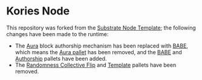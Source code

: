 # Kories Node

This repository was forked from the
[Substrate Node Template](https://github.com/substrate-developer-hub/substrate-node-template); the following changes
have been made to the runtime:

- The [Aura](https://docs.substrate.io/v3/getting-started/glossary/#authority-round-aura) block authorship mechanism has
  been replaced with
  [BABE](https://docs.substrate.io/v3/getting-started/glossary/#blind-assignment-of-blockchain-extension-babe), which
  means the [Aura pallet](https://crates.parity.io/pallet_aura/index.html) has been removed, and the
  [BABE](https://crates.parity.io/pallet_babe/index.html) and
  [Authorship](https://crates.parity.io/pallet_authorship/index.html) pallets have been added.
- The [Randomness Collective Flip](https://crates.parity.io/pallet_randomness_collective_flip/index.html) and
  [Template](https://crates.parity.io/pallet_template/index.html) pallets have been removed.
